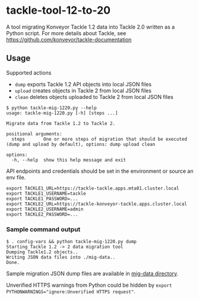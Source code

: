 # tackle-tool-12-to-20

A tool migrating Konveyor Tackle 1.2 data into Tackle 2.0 written as a Python script. For more details about Tackle, see https://github.com/konveyor/tackle-documentation

## Usage

Supported actions
- ```dump``` exports Tackle 1.2 API objects into local JSON files
- ```upload``` creates objects in Tackle 2 from local JSON files
- ```clean``` deletes objects uploaded to Tackle 2 from local JSON files

```
$ python tackle-mig-1220.py --help
usage: tackle-mig-1220.py [-h] [steps ...]

Migrate data from Tackle 1.2 to Tackle 2.

positional arguments:
  steps       One or more steps of migration that should be executed (dump and upload by default), options: dump upload clean

options:
  -h, --help  show this help message and exit
```

API endpoints and credentials should be set in the environment or source an env file.

```
export TACKLE1_URL=https://tackle-tackle.apps.mta01.cluster.local
export TACKLE1_USERNAME=tackle
export TACKLE1_PASSWORD=...
export TACKLE2_URL=https://tackle-konveyor-tackle.apps.cluster.local
export TACKLE2_USERNAME=admin
export TACKLE2_PASSWORD=...
```

### Sample command output

```
$ . config-vars && python tackle-mig-1220.py dump
Starting Tackle 1.2 -> 2 data migration tool
Dumping Tackle1.2 objects..
Writing JSON data files into ./mig-data..
Done.
```

Sample migration JSON dump files are available in [mig-data directory](mig-data).

Unverified HTTPS warnings from Python could be hidden by ```export PYTHONWARNINGS="ignore:Unverified HTTPS request"```.

